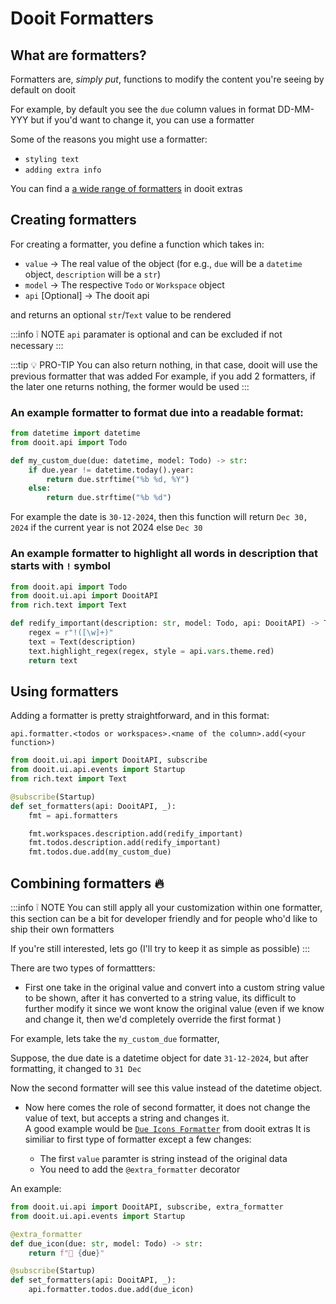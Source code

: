 # Dooit Formatters

## What are formatters?

Formatters are, _simply put_, functions to modify the content you're seeing by default on dooit

For example, by default you see the `due` column values in format DD-MM-YYY but if you'd want to change it, you can use a formatter

Some of the reasons you might use a formatter:

- `styling text`
- `adding extra info`

You can find a [a wide range of formatters](https://dooit-org.github.io/dooit-extras/formatters/description.html) in dooit extras

## Creating formatters

For creating a formatter, you define a function which takes in:

- `value` -> The real value of the object (for e.g., `due` will be a `datetime` object, `description` will be a `str`)
- `model` -> The respective `Todo` or `Workspace` object
- `api` [Optional] -> The dooit api 

and returns an optional `str`/`Text` value to be rendered

:::info :grey_exclamation: NOTE
`api` paramater is optional and can be excluded if not necessary
:::

:::tip :bulb: PRO-TIP
You can also return nothing, in that case, dooit will use the previous formatter that was added
For example, if you add 2 formatters, if the later one returns nothing, the former would be used
:::

### An example formatter to format due into a readable format:

```python
from datetime import datetime
from dooit.api import Todo

def my_custom_due(due: datetime, model: Todo) -> str:
    if due.year != datetime.today().year:
        return due.strftime("%b %d, %Y")
    else:
        return due.strftime("%b %d")
```

For example the date is `30-12-2024`, then this function will return `Dec 30, 2024` if the current year is not 2024 else `Dec 30`

### An example formatter to highlight all words in description that starts with `!` symbol

```python
from dooit.api import Todo
from dooit.ui.api import DooitAPI
from rich.text import Text

def redify_important(description: str, model: Todo, api: DooitAPI) -> Text:
    regex = r"!([\w]+)"
    text = Text(description)
    text.highlight_regex(regex, style = api.vars.theme.red)
    return text
```

## Using formatters

Adding a formatter is pretty straightforward, and in this format:

`api.formatter.<todos or workspaces>.<name of the column>.add(<your function>)`


```py
from dooit.ui.api import DooitAPI, subscribe
from dooit.ui.api.events import Startup
from rich.text import Text

@subscribe(Startup)
def set_formatters(api: DooitAPI, _):
    fmt = api.formatters

    fmt.workspaces.description.add(redify_important)
    fmt.todos.description.add(redify_important)
    fmt.todos.due.add(my_custom_due)
```


## Combining formatters :fire:

:::info :grey_exclamation: NOTE
You can still apply all your customization within one formatter, this section can be a bit for developer friendly and for people who'd like to ship their own formatters

If you're still interested, lets go (I'll try to keep it as simple as possible)
:::

There are two types of formattters:

- First one take in the original value and convert into a custom string value to be shown, after it has converted to a string value, its difficult to further modify it since we wont know the original value (even if we know and change it, then we'd completely override the first format )

For example, lets take the `my_custom_due` formatter,

Suppose, the due date is a datetime object for date `31-12-2024`, but after formatting, it changed to `31 Dec`

Now the second formatter will see this value instead of the datetime object.

- Now here comes the role of second formatter, it does not change the value of text, but accepts a string and changes it. \
A good example would be [`Due Icons Formatter`](https://dooit-org.github.io/dooit-extras/formatters/due.html#due-icon) from dooit extras
It is similiar to first type of formatter except a few changes:

   - The first `value` paramter is string instead of the original data
   - You need to add the `@extra_formatter` decorator

An example:

```py
from dooit.ui.api import DooitAPI, subscribe, extra_formatter
from dooit.ui.api.events import Startup

@extra_formatter
def due_icon(due: str, model: Todo) -> str:
    return f"📅 {due}"

@subscribe(Startup)
def set_formatters(api: DooitAPI, _):
    api.formatter.todos.due.add(due_icon)
```
